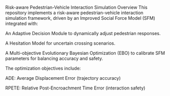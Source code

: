  Risk-aware Pedestrian-Vehicle Interaction Simulation
  Overview
This repository implements a risk-aware pedestrian-vehicle interaction simulation framework, driven by an Improved Social Force Model (SFM) integrated with:

An Adaptive Decision Module to dynamically adjust pedestrian responses.

A Hesitation Model for uncertain crossing scenarios.

A Multi-objective Evolutionary Bayesian Optimization (EBO) to calibrate SFM parameters for balancing accuracy and safety.

The optimization objectives include:

ADE: Average Displacement Error (trajectory accuracy)

RPETE: Relative Post-Encroachment Time Error (interaction safety)
